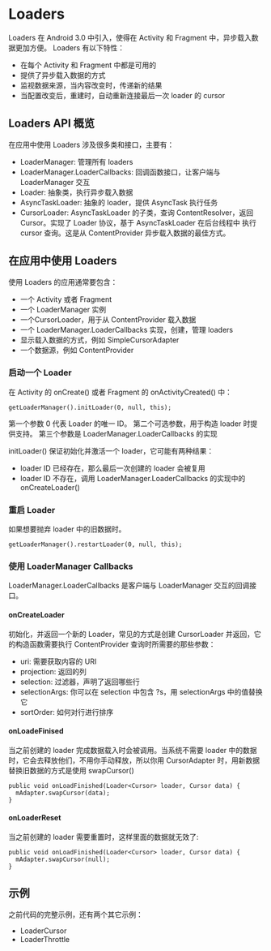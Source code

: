# Loaders
Loaders 在 Android 3.0 中引入，使得在 Activity 和 Fragment 中，异步载入数据更加方便。 Loaders 有以下特性：
* 在每个 Activity 和 Fragment 中都是可用的
* 提供了异步载入数据的方式
* 监视数据来源，当内容改变时，传递新的结果
* 当配置改变后，重建时，自动重新连接最后一次 loader 的 cursor

## Loaders API 概览
在应用中使用 Loaders 涉及很多类和接口，主要有：

* LoaderManager: 管理所有 loaders
* LoaderManager.LoaderCallbacks: 回调函数接口，让客户端与 LoaderManager 交互
* Loader: 抽象类，执行异步载入数据
* AsyncTaskLoader: 抽象的 loader，提供 AsyncTask 执行任务
* CursorLoader: AsyncTaskLoader 的子类，查询 ContentResolver，返回 Cursor。实现了 Loader 协议，基于 AsyncTaskLoader 在后台线程中
执行 cursor 查询。这是从 ContentProvider 异步载入数据的最佳方式。

## 在应用中使用 Loaders

使用 Loaders 的应用通常要包含：

* 一个 Activity 或者 Fragment
* 一个 LoaderManager 实例
* 一个CursorLoader，用于从 ContentProvider 载入数据
* 一个 LoaderManager.LoaderCallbacks 实现，创建，管理 loaders
* 显示载入数据的方式，例如 SimpleCursorAdapter
* 一个数据源，例如 ContentProvider

### 启动一个 Loader

在 Activity 的 onCreate() 或者 Fragment 的 onActivityCreated() 中：

```
getLoaderManager().initLoader(0, null, this);
```

第一个参数 0 代表 Loader 的唯一 ID。
第二个可选参数，用于构造 loader 时提供支持。
第三个参数是 LoaderManager.LoaderCallbacks 的实现

initLoader() 保证初始化并激活一个 loader，它可能有两种结果：

* loader ID 已经存在，那么最后一次创建的 loader 会被复用
* loader ID 不存在，调用 LoaderManager.LoaderCallbacks 的实现中的 onCreateLoader()

### 重启 Loader
如果想要抛弃 loader 中的旧数据时。

```
getLoaderManager().restartLoader(0, null, this);
```

### 使用 LoaderManager Callbacks

LoaderManager.LoaderCallbacks 是客户端与 LoaderManager 交互的回调接口。

#### onCreateLoader
初始化，并返回一个新的 Loader，常见的方式是创建 CursorLoader 并返回，它的构造函数需要执行 ContentProvider 查询时所需要的那些参数：

* uri: 需要获取内容的 URI
* projection: 返回的列
* selection: 过滤器，声明了返回哪些行
* selectionArgs: 你可以在 selection 中包含 ?s，用 selectionArgs 中的值替换它
* sortOrder: 如何对行进行排序

#### onLoadeFinised
当之前创建的 loader 完成数据载入时会被调用。当系统不需要 loader 中的数据时，它会去释放他们，不用你手动释放，所以你用 CursorAdapter 时，用新数据替换旧数据的方式是使用 swapCursor()

```
public void onLoadFinished(Loader<Cursor> loader, Cursor data) {
  mAdapter.swapCursor(data);
}
```

#### onLoaderReset
当之前创建的 loader 需要重置时，这样里面的数据就无效了:
```
public void onLoadFinished(Loader<Cursor> loader, Cursor data) {
  mAdapter.swapCursor(null);
}
```

## 示例
之前代码的完整示例，还有两个其它示例：

* LoaderCursor
* LoaderThrottle
